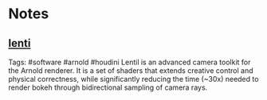 # Notes
## [lenti](https://www.lentil.xyz/index.html)
Tags: #software #arnold #houdini
Lentil is an advanced camera toolkit for the Arnold renderer. It is a set of shaders that extends creative control and physical correctness, while significantly reducing the time (~30x) needed to render bokeh through bidirectional sampling of camera rays.